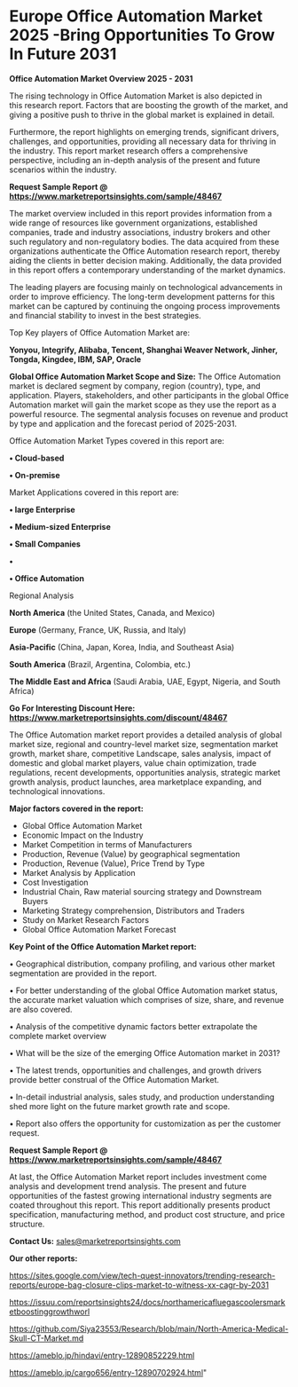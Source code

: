 # Europe Office Automation Market 2025 -Bring Opportunities To Grow In Future 2031

<Strong> Office Automation Market Overview 2025 - 2031</strong>

The rising technology in Office Automation Market is also depicted in this research report. Factors that are boosting the growth of the market, and giving a positive push to thrive in the global market is explained in detail.

Furthermore, the report highlights on emerging trends, significant drivers, challenges, and opportunities, providing all necessary data for thriving in the industry. This report market research offers a comprehensive perspective, including an in-depth analysis of the present and future scenarios within the industry.

<strong>Request Sample Report @ <a href=https://www.marketreportsinsights.com/sample/48467>https://www.marketreportsinsights.com/sample/48467</a></strong>

The market overview included in this report provides information from a wide range of resources like government organizations, established companies, trade and industry associations, industry brokers and other such regulatory and non-regulatory bodies. The data acquired from these organizations authenticate the Office Automation research report, thereby aiding the clients in better decision making. Additionally, the data provided in this report offers a contemporary understanding of the market dynamics.

The leading players are focusing mainly on technological advancements in order to improve efficiency. The long-term development patterns for this market can be captured by continuing the ongoing process improvements and financial stability to invest in the best strategies.

Top Key players of Office Automation Market are:

<strong>Yonyou, Integrify, Alibaba, Tencent, Shanghai Weaver Network, Jinher, Tongda, Kingdee, IBM, SAP, Oracle</strong>

<strong><b>Global Office Automation Market Scope and Size:</b></strong>
The Office Automation market is declared segment by company, region (country), type, and application. Players, stakeholders, and other participants in the global Office Automation market will gain the market scope as they use the report as a powerful resource. The segmental analysis focuses on revenue and product by type and application and the forecast period of 2025-2031.

Office Automation Market Types covered in this report are:

<strong>•  Cloud-based

•  On-premise</strong>

Market Applications covered in this report are:

<strong>•  large Enterprise

•  Medium-sized Enterprise

•  Small Companies

•  

•  Office Automation</strong> 

Regional Analysis

<strong>North America</strong> (the United States, Canada, and Mexico)

<strong>Europe</strong> (Germany, France, UK, Russia, and Italy)

<strong>Asia-Pacific</strong> (China, Japan, Korea, India, and Southeast Asia)

<strong>South America</strong> (Brazil, Argentina, Colombia, etc.)

<strong>The Middle East and Africa</strong> (Saudi Arabia, UAE, Egypt, Nigeria, and South Africa)

<strong>Go For Interesting Discount Here: <a href=https://www.marketreportsinsights.com/discount/48467>https://www.marketreportsinsights.com/discount/48467</a></strong>

The Office Automation market report provides a detailed analysis of global market size, regional and country-level market size, segmentation market growth, market share, competitive Landscape, sales analysis, impact of domestic and global market players, value chain optimization, trade regulations, recent developments, opportunities analysis, strategic market growth analysis, product launches, area marketplace expanding, and technological innovations.

<strong><b>Major factors covered in the report:</b></strong>
<ul>
  <li>Global Office Automation Market </li>
  <li>Economic Impact on the Industry</li>
  <li>Market Competition in terms of Manufacturers</li>
  <li>Production, Revenue (Value) by geographical segmentation</li>
  <li>Production, Revenue (Value), Price Trend by Type</li>
  <li>Market Analysis by Application</li>
  <li>Cost Investigation</li>
  <li>Industrial Chain, Raw material sourcing strategy and Downstream Buyers</li>
  <li>Marketing Strategy comprehension, Distributors and Traders</li>
  <li>Study on Market Research Factors</li>
  <li>Global Office Automation Market Forecast</li>
</ul>

<strong><b>Key Point of the Office Automation Market report:</b></strong>

• Geographical distribution, company profiling, and various other market segmentation are provided in the report.

• For better understanding of the global Office Automation market status, the accurate market valuation which comprises of size, share, and revenue are also covered.

• Analysis of the competitive dynamic factors better extrapolate the complete market overview

• What will be the size of the emerging Office Automation market in 2031?

• The latest trends, opportunities and challenges, and growth drivers provide better construal of the Office Automation Market.

• In-detail industrial analysis, sales study, and production understanding shed more light on the future market growth rate and scope.

• Report also offers the opportunity for customization as per the customer request.

<strong>Request Sample Report @ <a href=https://www.marketreportsinsights.com/sample/48467>https://www.marketreportsinsights.com/sample/48467</a></strong>

At last, the Office Automation Market report includes investment come analysis and development trend analysis. The present and future opportunities of the fastest growing international industry segments are coated throughout this report. This report additionally presents product specification, manufacturing method, and product cost structure, and price structure.

<strong>Contact Us:</strong>
sales@marketreportsinsights.com

<strong>Our other reports:</strong>

<a href=https://sites.google.com/view/tech-quest-innovators/trending-research-reports/europe-bag-closure-clips-market-to-witness-xx-cagr-by-2031>https://sites.google.com/view/tech-quest-innovators/trending-research-reports/europe-bag-closure-clips-market-to-witness-xx-cagr-by-2031</a>

<a href=https://issuu.com/reportsinsights24/docs/northamericafluegascoolersmarketboostinggrowthworl>https://issuu.com/reportsinsights24/docs/northamericafluegascoolersmarketboostinggrowthworl</a>

<a href=https://github.com/Siya23553/Research/blob/main/North-America-Medical-Skull-CT-Market.md>https://github.com/Siya23553/Research/blob/main/North-America-Medical-Skull-CT-Market.md</a>

<a href=https://ameblo.jp/hindavi/entry-12890852229.html>https://ameblo.jp/hindavi/entry-12890852229.html</a>

<a href=https://ameblo.jp/cargo656/entry-12890702924.html>https://ameblo.jp/cargo656/entry-12890702924.html</a>"
